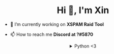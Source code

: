 <h1 align="center">Hi 👋, I'm Xin</h1>

- 🔭 I’m currently working on **XSPAM Raid Tool**

- 📫 How to reach me **Discord at ឵?#5870**

<details style='text-align: center;' align='center'>
<summary> Python <3 </summary>
<a href="https://www.python.org" target="_blank"> <img src="https://devicons.github.io/devicon/devicon.git/icons/python/python-original.svg" alt="python" width="40" height="40"/> <\a>

<p><img align="left" src="https://github-readme-stats.vercel.app/api/top-langs/?username=XinGodDev&layout=compact" alt="XinGodDev" /></p>

<p>&nbsp;<img align="center" src="https://github-readme-stats.vercel.app/api?username=XinGodDev&show_icons=true" alt="XinGodDev" /></p>
